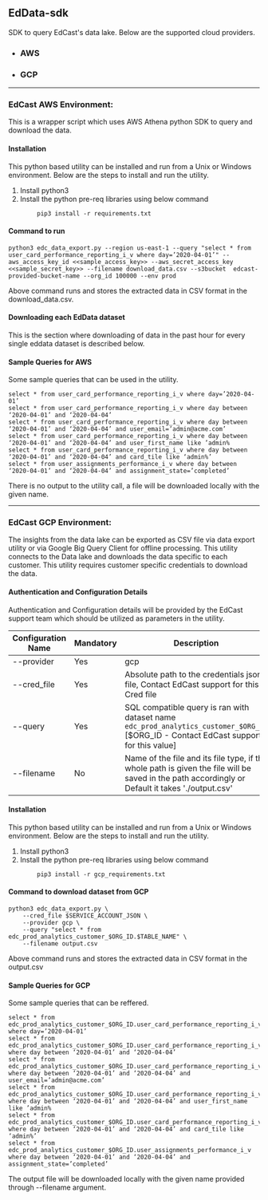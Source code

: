 ## EdData-sdk
SDK to query EdCast's data lake.  Below are the supported cloud providers.
- ### AWS
- ### GCP
----
### EdCast AWS Environment: 
This is a wrapper script which uses AWS Athena python SDK to query and download the data.


#### Installation
This python based utility can be installed and run from a Unix or Windows environment. Below are the steps to install and run the utility.

1. Install python3
2. Install the python pre-req libraries using below command

````
        pip3 install -r requirements.txt
````
#### Command to run
````
python3 edc_data_export.py --region us-east-1 --query "select * from user_card_performance_reporting_i_v where day=’2020-04-01’" --aws_access_key_id <<sample_access_key>> --aws_secret_access_key <<sample_secret_key>> --filename download_data.csv --s3bucket  edcast-provided-bucket-name --org_id 100000 --env prod
````
Above command runs and stores the extracted data in CSV format in the download_data.csv.



#### Downloading each EdData dataset
This is the section where downloading of data in the past hour for every single eddata dataset is described below.

#### Sample Queries for AWS
Some sample queries that can be used in the utility.

````
select * from user_card_performance_reporting_i_v where day=’2020-04-01’
select * from user_card_performance_reporting_i_v where day between ‘2020-04-01’ and ‘2020-04-04’
select * from user_card_performance_reporting_i_v where day between ‘2020-04-01’ and ‘2020-04-04’ and user_email=’admin@acme.com’
select * from user_card_performance_reporting_i_v where day between ‘2020-04-01’ and ‘2020-04-04’ and user_first_name like ’admin%
select * from user_card_performance_reporting_i_v where day between ‘2020-04-01’ and ‘2020-04-04’ and card_tile like ‘admin%’
select * from user_assignments_performance_i_v where day between ‘2020-04-01’ and ‘2020-04-04’ and assignment_state=’completed’
````
There is no output to the utility call, a file will be downloaded locally with the given name.

----
### EdCast GCP Environment:

The insights from the data lake can be exported as CSV file via data export utility or via Google Big Query Client for offline processing. This utility connects to the Data lake and downloads the data specific to each customer. This utility requires customer specific credentials to download the data.

#### Authentication and Configuration Details

Authentication and Configuration details will be provided by the EdCast support team which should be utilized as parameters in the utility.

| Configuration Name | Mandatory | Description |
| ------ | ------ | ------ | 
| --provider | Yes | gcp |
| --cred_file | Yes | Absolute path to the credentials json file, Contact EdCast support for this Cred file | 
| --query | Yes | SQL compatible query is ran with dataset name `edc_prod_analytics_customer_$ORG_ID` [$ORG_ID - Contact EdCast support for this value]  |
| --filename | No | Name of the file and its file type, if the whole path is given the file will be saved in the path accordingly or Default it takes './output.csv'|


#### Installation
This python based utility can be installed and run from a Unix or Windows environment. Below are the steps to install and run the utility.

1. Install python3
2. Install the python pre-req libraries using below command

````
        pip3 install -r gcp_requirements.txt
````
#### Command to download dataset from GCP
````
python3 edc_data_export.py \
    --cred_file $SERVICE_ACCOUNT_JSON \
    --provider gcp \
    --query "select * from edc_prod_analytics_customer_$ORG_ID.$TABLE_NAME" \
    --filename output.csv
````
Above command runs and stores the extracted data in CSV format in the output.csv


#### Sample Queries for GCP
Some sample queries that can be reffered.

````
select * from edc_prod_analytics_customer_$ORG_ID.user_card_performance_reporting_i_v where day=’2020-04-01’
select * from edc_prod_analytics_customer_$ORG_ID.user_card_performance_reporting_i_v where day between ‘2020-04-01’ and ‘2020-04-04’
select * from edc_prod_analytics_customer_$ORG_ID.user_card_performance_reporting_i_v where day between ‘2020-04-01’ and ‘2020-04-04’ and user_email=’admin@acme.com’
select * from edc_prod_analytics_customer_$ORG_ID.user_card_performance_reporting_i_v where day between ‘2020-04-01’ and ‘2020-04-04’ and user_first_name like ’admin%
select * from edc_prod_analytics_customer_$ORG_ID.user_card_performance_reporting_i_v where day between ‘2020-04-01’ and ‘2020-04-04’ and card_tile like ‘admin%’
select * from edc_prod_analytics_customer_$ORG_ID.user_assignments_performance_i_v where day between ‘2020-04-01’ and ‘2020-04-04’ and assignment_state=’completed’
````
The output file will be downloaded locally with the given name provided through --filename argument.
